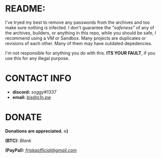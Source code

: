 # **README:**



I've tryed my best to remove any passwords from the archives and too make sure nothing is infected.
I don't guarantee the *"safeness"* of any of the archives, builders, or anything in this repo, while you should be safe, I recommend using a VM or Sandbox.
Many projects are duplicates or revisions of each other. Many of them may have outdated depedencies.


I'm not responsible for anything you do with this.
**ITS YOUR FAULT**, if you use this for any illegal purpose.



# **CONTACT INFO**



- **discord:** *soggy#1337*
- **email:** *bis@s1n.pw*



# **DONATE**



**Donations are appreciated. =)**

**(BTC):** *Blank*

**(PayPal):** *friskaofficial@gmail.com*
